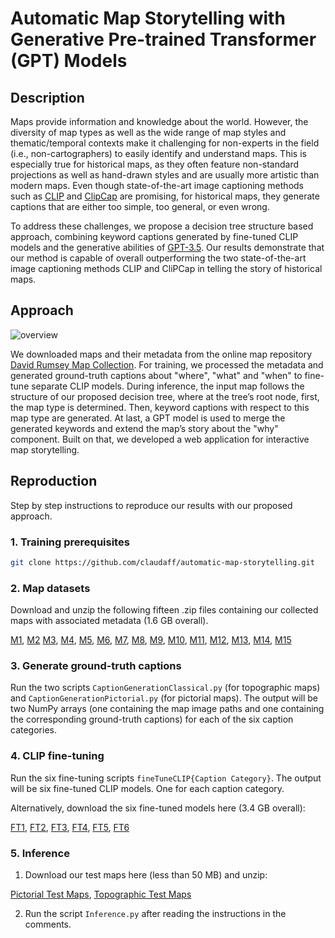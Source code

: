 # Automatic Map Storytelling with Generative Pre-trained Transformer (GPT) Models
## Description
Maps provide information and knowledge about the world. However, the diversity of map types as well as the wide range of map styles and thematic/temporal contexts make it challenging for non-experts in the field (i.e., non-cartographers) to easily identify and understand maps. This is especially true for historical maps, as they often feature non-standard projections as well as hand-drawn styles and are usually more artistic than modern maps. Even though state-of-the-art image captioning methods such as [CLIP](https://github.com/openai/CLIP?tab=readme-ov-file) and [ClipCap](https://github.com/rmokady/CLIP_prefix_caption?tab=readme-ov-file) are promising, for historical maps, they generate captions that are either too simple, too general, or even wrong.

To address these challenges, we propose a decision tree structure based approach, combining keyword captions generated by fine-tuned CLIP models and the generative abilities of [GPT-3.5](https://platform.openai.com/docs/models/gpt-3-5). Our results demonstrate that our method is capable of overall outperforming the two state-of-the-art image captioning methods CLIP and CliPCap in telling the story of historical maps.

## Approach

![overview](https://github.com/claudaff/automatic-map-storytelling/assets/145538566/9ec92ba1-764b-48df-aabf-ddb52504006d)



We downloaded maps and their metadata from the online map repository [David Rumsey Map Collection](https://www.davidrumsey.com/). For training, we processed the metadata and generated ground-truth captions about "where", "what" and "when" to fine-tune separate CLIP models. During inference, the input map follows the structure of our proposed decision tree, where at the tree’s root node, first, the map type is determined. Then, keyword captions with respect to this map type are generated. At last, a GPT model is used to merge the generated keywords and extend the map’s story about the "why" component. Built on that, we developed a web application for interactive map storytelling.

## Reproduction
Step by step instructions to reproduce our results with our proposed approach.
### 1. Training prerequisites

```sh
git clone https://github.com/claudaff/automatic-map-storytelling.git
```

### 2. Map datasets

Download and unzip the following fifteen .zip files containing our collected maps with associated metadata (1.6 GB overall).

[M1](https://drive.google.com/file/d/1EWVyhGqqPq-9bQUSOFxBd-L3zaVjfbbl/view?usp=drive_link), 
[M2](https://drive.google.com/file/d/1ZV-0CT_9Nh21yLHyajoVsGyZKywo03UB/view?usp=drive_link)
[M3](https://drive.google.com/file/d/11XBnAgegMf-jWNlMAStL4w_U3CWCuAD5/view?usp=drive_link), 
[M4](https://drive.google.com/file/d/1SoZGjEao8B0j9B0kBu79GxsUMg-gjCW1/view?usp=drive_link), 
[M5](https://drive.google.com/file/d/1FGNIDbX1Js5Wjv7vaRUy6PRo7-bD2D0K/view?usp=drive_link), 
[M6](https://drive.google.com/file/d/1GT6Ulfr1cR9CXuTbfXLKqzkokD00MV8z/view?usp=drive_link), 
[M7](https://drive.google.com/file/d/14_u9gn3nwjOQHaokB9gT-dV8nYF5YMOW/view?usp=drive_link), 
[M8](https://drive.google.com/file/d/1xjyaI4xaKWzk1ODERfAwMFhhUIWw1deM/view?usp=drive_link), 
[M9](https://drive.google.com/file/d/1nBRwbnYcDk4feWYCSXtEUh3qVrfmdA7l/view?usp=drive_link), 
[M10](https://drive.google.com/file/d/1S7NFe8zjyOH3IMWFtQH8EzseE0VIQSm4/view?usp=drive_link), 
[M11](https://drive.google.com/file/d/1o3XjaPnexo0ZUh2kB-HVLCsgxMJzBkeF/view?usp=drive_link), 
[M12](https://drive.google.com/file/d/1C3KnB_P9XAyn2ou6Vb3KuvMzszCTvGN0/view?usp=drive_link), 
[M13](https://drive.google.com/file/d/1i3REduWyjhef9lXF6RuWuWIvSDif-Gxz/view?usp=drive_link), 
[M14](https://drive.google.com/file/d/1dcXKBu4rgtkZXJSOhpGYnpA43UrCwj_5/view?usp=drive_link), 
[M15](https://drive.google.com/file/d/1H_4D-I1EKuF8ggXIRLNjxQkf-GJQExot/view?usp=drive_link)

### 3. Generate ground-truth captions

Run the two scripts `CaptionGenerationClassical.py` (for topographic maps) and `CaptionGenerationPictorial.py` (for pictorial maps). The output will be two NumPy arrays (one containing the map image paths and one containing the corresponding ground-truth captions) for each of the six caption categories. 

### 4. CLIP fine-tuning

Run the six fine-tuning scripts `fineTuneCLIP{Caption Category}`. The output will be six fine-tuned CLIP models. One for each caption category.

Alternatively, download the six fine-tuned models here (3.4 GB overall):

[FT1](https://drive.google.com/file/d/1SAH4cqQSmvywsvNloYLlopn5EAiHbWrR/view?usp=drive_link), 
[FT2](https://drive.google.com/file/d/1d-oyhA2NjpKWyXV2J8C9e9SOIJ9eeRyp/view?usp=drive_link), 
[FT3](https://drive.google.com/file/d/1N37UD8fBmicv3dXnqB3VvWMpuGH641XK/view?usp=drive_link), 
[FT4](https://drive.google.com/file/d/1ln04Twd3tXXON5WNIMPvBaG-3T7ZSDlw/view?usp=drive_link), 
[FT5](https://drive.google.com/file/d/1AGL_WaqzjWNGwLUpuj8Mn346F5SLEMP6/view?usp=drive_link), 
[FT6](https://drive.google.com/file/d/13gb1JBve4er4AGR8HgdEijNVmgeAj291/view?usp=drive_link)

### 5. Inference

1. Download our test maps here (less than 50 MB) and unzip:

[Pictorial Test Maps](https://drive.google.com/file/d/1LyYpksg86X1TLUb5LKfSTAD7aCQ_RE68/view?usp=drive_link), 
[Topographic Test Maps](https://drive.google.com/file/d/1C7O-Jp8Y92nJ8dgkazp44yVbzzqs1_RL/view?usp=drive_link)

2. Run the script `Inference.py` after reading the instructions in the comments.




